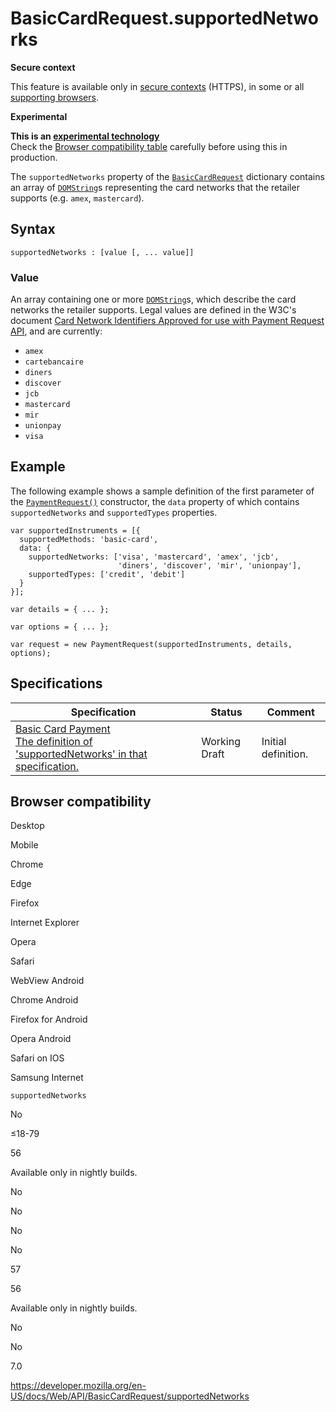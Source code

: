 # BasicCardRequest.supportedNetworks

**Secure context**

This feature is available only in [secure contexts](https://developer.mozilla.org/en-US/docs/Web/Security/Secure_Contexts) (HTTPS), in some or all [supporting browsers](#browser_compatibility).

**Experimental**

**This is an [experimental technology](https://developer.mozilla.org/en-US/docs/MDN/Guidelines/Conventions_definitions#experimental)**  
Check the [Browser compatibility table](#browser_compatibility) carefully before using this in production.

The `supportedNetworks` property of the [`BasicCardRequest`](../basiccardrequest) dictionary contains an array of [`DOMString`](../domstring)s representing the card networks that the retailer supports (e.g. `amex`, `mastercard`).

## Syntax

    supportedNetworks : [value [, ... value]]

### Value

An array containing one or more [`DOMString`](../domstring)s, which describe the card networks the retailer supports. Legal values are defined in the W3C's document [Card Network Identifiers Approved for use with Payment Request API](https://www.w3.org/Payments/card-network-ids), and are currently:

- `amex`
- `cartebancaire`
- `diners`
- `discover`
- `jcb`
- `mastercard`
- `mir`
- `unionpay`
- `visa`

## Example

The following example shows a sample definition of the first parameter of the [`PaymentRequest()`](../paymentrequest/paymentrequest) constructor, the `data` property of which contains `supportedNetworks` and `supportedTypes` properties.

    var supportedInstruments = [{
      supportedMethods: 'basic-card',
      data: {
        supportedNetworks: ['visa', 'mastercard', 'amex', 'jcb',
                            'diners', 'discover', 'mir', 'unionpay'],
        supportedTypes: ['credit', 'debit']
      }
    }];

    var details = { ... };

    var options = { ... };

    var request = new PaymentRequest(supportedInstruments, details, options);

## Specifications

<table><thead><tr class="header"><th>Specification</th><th>Status</th><th>Comment</th></tr></thead><tbody><tr class="odd"><td><a href="https://w3c.github.io/payment-method-basic-card/#dom-basiccardrequest-supportednetworks">Basic Card Payment<br />
<span class="small">The definition of 'supportedNetworks' in that specification.</span></a></td><td><span class="spec-wd">Working Draft</span></td><td>Initial definition.</td></tr></tbody></table>

## Browser compatibility

Desktop

Mobile

Chrome

Edge

Firefox

Internet Explorer

Opera

Safari

WebView Android

Chrome Android

Firefox for Android

Opera Android

Safari on IOS

Samsung Internet

`supportedNetworks`

No

≤18-79

56

Available only in nightly builds.

No

No

No

No

57

56

Available only in nightly builds.

No

No

7.0

<a href="https://developer.mozilla.org/en-US/docs/Web/API/BasicCardRequest/supportedNetworks" class="_attribution-link">https://developer.mozilla.org/en-US/docs/Web/API/BasicCardRequest/supportedNetworks</a>
